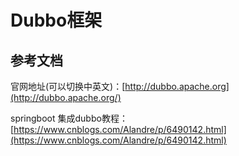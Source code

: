 # Dubbo框架

## 参考文档

官网地址\(可以切换中英文\)：[http://dubbo.apache.org](http://dubbo.apache.org/)

springboot 集成dubbo教程：[https://www.cnblogs.com/Alandre/p/6490142.html](https://www.cnblogs.com/Alandre/p/6490142.html)



